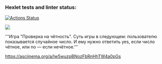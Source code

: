 ### Hexlet tests and linter status:
[![Actions Status](https://github.com/kirillmark/python-project-49/workflows/hexlet-check/badge.svg)](https://github.com/kirillmark/python-project-49/actions)

<a href="https://codeclimate.com/github/kirillmark/python-project-49/maintainability"><img src="https://api.codeclimate.com/v1/badges/0ce596cb7972f0c01b83/maintainability" /></a>

'''Игра "Проверка на чётность".
Суть игры в следующем: пользователю показывается случайное число.
И ему нужно ответить yes, если число чётное, или no — если нечётное.'''

https://asciinema.org/a/lw5wuzpBNozFbRnHhTW4a0pGs
